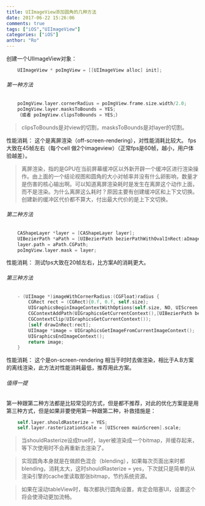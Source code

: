 ```yaml
---
title: UIImageView添加圆角的几种方法
date: 2017-06-22 15:26:06
comments: true
tags: ["iOS","UIImageView"]
categories: ["iOS"]
anthor: "Ro"
---
```

创建一个UIImageView对象：
``` mm
    UIImageView * poImgView = [[UIImageView alloc] init];
```

<!-- more -->

<h6>第一种方法</h6>

``` mm
    poImgView.layer.cornerRadius = poImgView.frame.size.width/2.0;
    poImgView.layer.masksToBounds = YES;
    （或者 poImgView.clipsToBounds = YES;）
```

>clipsToBounds是对view的切割，masksToBounds是对layer的切割。

性能消耗：
这个是离屏渲染（off-screen-rendering），对性能消耗比较大。
fps大致在45帧左右（每个cell 做2个imageview）（正常fps是60帧，越小，用户体验越差）。

>离屏渲染，指的是GPU在当前屏幕缓冲区以外新开辟一个缓冲区进行渲染操作。由上面的一个结论视图和圆角的大小对帧率并没有什么卵影响，数量才是伤害的核心输出啊。可以知道离屏渲染耗时是发生在离屏这个动作上面，而不是渲染。为什么离屏这么耗时？原因主要有创建缓冲区和上下文切换。创建新的缓冲区代价都不算大，付出最大代价的是上下文切换。

<h6>第二种方法</h6>

``` mm
    CAShapeLayer *layer = [CAShapeLayer layer];
    UIBezierPath *aPath = [UIBezierPath bezierPathWithOvalInRect:aImageView.bounds];
    layer.path = aPath.CGPath;
    poImgView.layer.mask = layer;
```
性能消耗：
测试fps大致在20帧左右，比方案A的消耗更大。

<h6>第三种方法</h6>

``` mm
    - (UIImage *)imageWithCornerRadius:(CGFloat)radius {
        CGRect rect = (CGRect){0.f, 0.f, self.size};
        UIGraphicsBeginImageContextWithOptions(self.size, NO, UIScreen.mainScreen.scale);
        CGContextAddPath(UIGraphicsGetCurrentContext(),[UIBezierPath bezierPathWithRoundedRect:rect cornerRadius:radius].CGPath);
        CGContextClip(UIGraphicsGetCurrentContext());
        [self drawInRect:rect];
        UIImage *image = UIGraphicsGetImageFromCurrentImageContext();
        UIGraphicsEndImageContext();
        return image;
    }
```

性能消耗：
这个是on-screen-rendering
相当于时时去做渲染，相比于A.B方案的离线渲染，此方法对性能消耗最低，推荐用此方案。

<h6>值得一提</h6>
第一种跟第二种方法都是比较常见的方式，但是都不推荐，对此的优化方案是是用第三种方式，但是如果非要使用第一种跟第二种，补救措施是：

``` mm
    self.layer.shouldRasterize = YES;
    self.layer.rasterizationScale = [UIScreen mainScreen].scale;
```

>当shouldRasterize设成true时，layer被渲染成一个bitmap，并缓存起来，等下次使用时不会再重新去渲染了。

>实现圆角本身就是在做颜色混合（blending），如果每次页面出来时都blending，消耗太大，这时shouldRasterize = yes，下次就只是简单的从渲染引擎的cache里读取那张bitmap，节约系统资源。

>如果在滚动tableView时，每次都执行圆角设置，肯定会阻塞UI，设置这个将会使滑动更加流畅。
